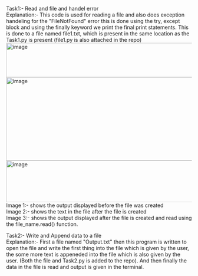 Task1:- Read and file and handel error  
      Explanation:- This code is used for reading a file and also does exception handeling for the "FileNotFound" error
      this is done using the try, except block and using the finally keyword we print the final print statements.
      This is done to a file named file1.txt, which is present in the same location as the Task1.py is present (file1.py is also attached in the repo)
      <img width="777" height="93" alt="image" src="https://github.com/user-attachments/assets/f8803d0d-c048-441a-8fa4-b61d6c7b8180" />
      <img width="810" height="226" alt="image" src="https://github.com/user-attachments/assets/c1891c09-8bfe-4b26-a52c-5b1c5c83b0ba" />
      <img width="784" height="113" alt="image" src="https://github.com/user-attachments/assets/1fa10e15-22f4-4ca8-baf9-524ef42bf9aa" />  
      Image 1:- shows the output displayed before the file was created  
      Image 2:- shows the text in the file after the file is created  
      Image 3:- shows the output displayed after the file is created and read using the file_name.read() function.  

Task2:- Write and Append data to a file  
      Explanation:- First a file named "Output.txt" then this program is written to open the file and write the first thing into the file which is given by
      the user, the some more text is appeneded into the file which is also given by the user. (Both the file and Task2.py is added to the repo). And then finally the data in the file is 
      read and output is given in the terminal.
      



